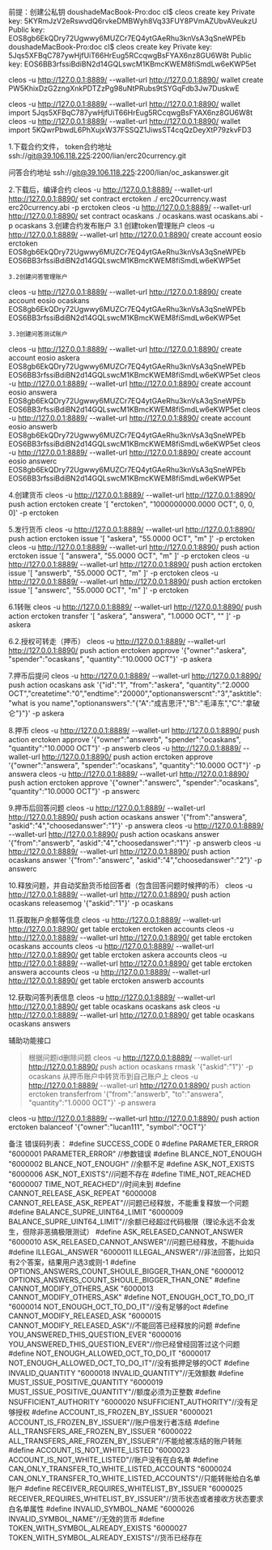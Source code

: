 前提：创建公私钥
doushadeMacBook-Pro:doc cl$ cleos create key
Private key: 5KYRmJzV2eRswvdQ6rvkeDMBWyh8Vq33FUY8PVmAZUbvAVeukzU
Public key: EOS8gb6EkQDry72Ugwwy6MUZCr7EQ4ytGAeRhu3knVsA3qSneWPEb
doushadeMacBook-Pro:doc cl$ cleos create key
Private key: 5Jqs5XFBqC787ywHjfUiT66HrEug5RCcqwgBsFYAX6nz8GU6W8t
Public key: EOS6BB3rfssiBdiBN2d14GQLswcM1KBmcKWEM8fiSmdLw6eKWP5et

cleos -u http://127.0.0.1:8889/ --wallet-url http://127.0.0.1:8890/ wallet create
PW5KhixDzG2zngXnkPDTZzPg98uNtPRubs9tSYGqFdb3Jw7DuskwE

cleos -u http://127.0.0.1:8889/ --wallet-url http://127.0.0.1:8890/ wallet import 5Jqs5XFBqC787ywHjfUiT66HrEug5RCcqwgBsFYAX6nz8GU6W8t
cleos -u http://127.0.0.1:8889/ --wallet-url http://127.0.0.1:8890/ wallet import 5KQwrPbwdL6PhXujxW37FSSQZ1JiwsST4cqQzDeyXtP79zkvFD3


1.下载合约文件，
token合约地址
ssh://git@39.106.118.225:2200/lian/erc20currency.git

问答合约地址
ssh://git@39.106.118.225:2200/lian/oc_askanswer.git

2.下载后，编译合约
cleos -u http://127.0.0.1:8889/ --wallet-url http://127.0.0.1:8890/ set contract erctoken ./ erc20currency.wast erc20currency.abi -p erctoken
cleos -u http://127.0.0.1:8889/ --wallet-url http://127.0.0.1:8890/ set contract ocaskans ./ ocaskans.wast ocaskans.abi -p ocaskans
3.创建合约发布账户
	3.1 创建token管理账户
cleos -u http://127.0.0.1:8889/ --wallet-url http://127.0.0.1:8890/ create account eosio erctoken EOS8gb6EkQDry72Ugwwy6MUZCr7EQ4ytGAeRhu3knVsA3qSneWPEb EOS6BB3rfssiBdiBN2d14GQLswcM1KBmcKWEM8fiSmdLw6eKWP5et

	3.2创建问答管理账户
cleos -u http://127.0.0.1:8889/ --wallet-url http://127.0.0.1:8890/ create account eosio ocaskans EOS8gb6EkQDry72Ugwwy6MUZCr7EQ4ytGAeRhu3knVsA3qSneWPEb EOS6BB3rfssiBdiBN2d14GQLswcM1KBmcKWEM8fiSmdLw6eKWP5et


	3.3创建问答测试账户
cleos -u http://127.0.0.1:8889/ --wallet-url http://127.0.0.1:8890/ create account eosio askera EOS8gb6EkQDry72Ugwwy6MUZCr7EQ4ytGAeRhu3knVsA3qSneWPEb EOS6BB3rfssiBdiBN2d14GQLswcM1KBmcKWEM8fiSmdLw6eKWP5et
cleos -u http://127.0.0.1:8889/ --wallet-url http://127.0.0.1:8890/ create account eosio answera EOS8gb6EkQDry72Ugwwy6MUZCr7EQ4ytGAeRhu3knVsA3qSneWPEb EOS6BB3rfssiBdiBN2d14GQLswcM1KBmcKWEM8fiSmdLw6eKWP5et
cleos -u http://127.0.0.1:8889/ --wallet-url http://127.0.0.1:8890/ create account eosio answerb EOS8gb6EkQDry72Ugwwy6MUZCr7EQ4ytGAeRhu3knVsA3qSneWPEb EOS6BB3rfssiBdiBN2d14GQLswcM1KBmcKWEM8fiSmdLw6eKWP5et
cleos -u http://127.0.0.1:8889/ --wallet-url http://127.0.0.1:8890/ create account eosio answerc EOS8gb6EkQDry72Ugwwy6MUZCr7EQ4ytGAeRhu3knVsA3qSneWPEb EOS6BB3rfssiBdiBN2d14GQLswcM1KBmcKWEM8fiSmdLw6eKWP5et


4.创建货币
cleos -u http://127.0.0.1:8889/ --wallet-url http://127.0.0.1:8890/ push action erctoken create '[ "erctoken", "1000000000.0000 OCT", 0, 0, 0]' -p erctoken

5.发行货币
cleos -u http://127.0.0.1:8889/ --wallet-url http://127.0.0.1:8890/ push action erctoken issue '[ "askera", "55.0000 OCT", "m" ]' -p erctoken
cleos -u http://127.0.0.1:8889/ --wallet-url http://127.0.0.1:8890/ push action erctoken issue '[ "answera", "55.0000 OCT", "m" ]' -p erctoken
cleos -u http://127.0.0.1:8889/ --wallet-url http://127.0.0.1:8890/ push action erctoken issue '[ "answerb", "55.0000 OCT", "m" ]' -p erctoken
cleos -u http://127.0.0.1:8889/ --wallet-url http://127.0.0.1:8890/ push action erctoken issue '[ "answerc", "55.0000 OCT", "m" ]' -p erctoken


6.1转账
cleos -u http://127.0.0.1:8889/ --wallet-url http://127.0.0.1:8890/  push action erctoken transfer '[ "askera", "answera", "1.0000 OCT", "" ]' -p askera

6.2.授权可转走（押币）
cleos -u http://127.0.0.1:8889/ --wallet-url http://127.0.0.1:8890/ push action erctoken approve '{"owner":"askera", "spender":"ocaskans", "quantity":"10.0000 OCT"}' -p askera

7.押币后提问
cleos  -u http://127.0.0.1:8889/ --wallet-url http://127.0.0.1:8890/ push action ocaskans ask '{"id":"1", "from":"askera", "quantity":"2.0000 OCT","createtime":"0","endtime":"20000","optionanswerscnt":"3","asktitle":"what is you name","optionanswers":"{\"A\":\"成吉思汗\",\"B\":\"毛泽东\",\"C\":\"拿破仑\"}"}' -p askera


8.押币
cleos -u http://127.0.0.1:8889/ --wallet-url http://127.0.0.1:8890/ push action erctoken approve '{"owner":"answerb", "spender":"ocaskans", "quantity":"10.0000 OCT"}' -p answerb
cleos -u http://127.0.0.1:8889/ --wallet-url http://127.0.0.1:8890/ push action erctoken approve '{"owner":"answera", "spender":"ocaskans", "quantity":"10.0000 OCT"}' -p answera
cleos -u http://127.0.0.1:8889/ --wallet-url http://127.0.0.1:8890/ push action erctoken approve '{"owner":"answerc", "spender":"ocaskans", "quantity":"10.0000 OCT"}' -p answerc

9.押币后回答问题
cleos -u http://127.0.0.1:8889/ --wallet-url http://127.0.0.1:8890/   push action ocaskans answer '{"from":"answera", "askid":"4","choosedanswer":"1"}' -p answera
cleos -u http://127.0.0.1:8889/ --wallet-url http://127.0.0.1:8890/   push action ocaskans answer '{"from":"answerb", "askid":"4","choosedanswer":"1"}' -p answerb
cleos -u http://127.0.0.1:8889/ --wallet-url http://127.0.0.1:8890/   push action ocaskans answer '{"from":"answerc", "askid":"4","choosedanswer":"2"}' -p answerc

10.释放问题，并自动奖励货币给回答者（包含回答问题时候押的币）
cleos  -u http://127.0.0.1:8889/ --wallet-url http://127.0.0.1:8890/  push action ocaskans releasemog '{"askid":"1"}' -p ocaskans


11.获取账户余额等信息
cleos -u http://127.0.0.1:8889/ --wallet-url http://127.0.0.1:8890/  get table erctoken erctoken accounts
cleos -u http://127.0.0.1:8889/ --wallet-url http://127.0.0.1:8890/  get table erctoken ocaskans accounts
cleos -u http://127.0.0.1:8889/ --wallet-url http://127.0.0.1:8890/  get table erctoken askera accounts
cleos -u http://127.0.0.1:8889/ --wallet-url http://127.0.0.1:8890/  get table erctoken answera accounts
cleos -u http://127.0.0.1:8889/ --wallet-url http://127.0.0.1:8890/  get table erctoken answerb accounts


12.获取问答列表信息
cleos -u http://127.0.0.1:8889/ --wallet-url http://127.0.0.1:8890/ get table ocaskans ocaskans ask
cleos -u http://127.0.0.1:8889/ --wallet-url http://127.0.0.1:8890/ get table ocaskans ocaskans answers 


辅助功能接口
>根据问题id删除问题
cleos  -u http://127.0.0.1:8889/ --wallet-url http://127.0.0.1:8890/ push action ocaskans rmask '{"askid":"1"}' -p ocaskans
>从押币账户中转货币到自己账户上
cleos -u http://127.0.0.1:8889/ --wallet-url http://127.0.0.1:8890/ push action erctoken transferfrom '{"from":"answerb", "to":"answera", "quantity":"1.0000 OCT"}' -p answera

cleos  -u http://127.0.0.1:8889/ --wallet-url http://127.0.0.1:8890/ push action erctoken balanceof '{"owner":"lucan111", "symbol":"OCT"}'

备注
错误码列表：
#define SUCCESS_CODE 0
#define PARAMETER_ERROR "6000001 PARAMETER_ERROR" //参数错误
#define BLANCE_NOT_ENOUGH "6000002 BLANCE_NOT_ENOUGH" //余额不足
#define ASK_NOT_EXISTS "6000006 ASK_NOT_EXISTS"//问题不存在
#define TIME_NOT_REACHED "6000007 TIME_NOT_REACHED"//时间未到
#define CANNOT_RELEASE_ASK_REPEAT "6000008 CANNOT_RELEASE_ASK_REPEAT"//问题已经释放，不能重复释放一个问题
#define BALANCE_SUPRE_UINT64_LIMIT "6000009 BALANCE_SUPRE_UINT64_LIMIT"//余额已经超过代码极限（理论永远不会发生，但除非恶搞极限测试）
#define ASK_RELEASED_CANNOT_ANSWER "6000010 ASK_RELEASED_CANNOT_ANSWER"//问题已经释放，不能huida
#define ILLEGAL_ANSWER "6000011 ILLEGAL_ANSWER"//非法回答，比如只有2个答案，结果用户选3或则-1
#define OPTIONS_ANSWERS_COUNT_SHOULE_BIGGER_THAN_ONE  "6000012 OPTIONS_ANSWERS_COUNT_SHOULE_BIGGER_THAN_ONE"
#define CANNOT_MODIFY_OTHERS_ASK  "6000013 CANNOT_MODIFY_OTHERS_ASK"
#define NOT_ENOUGH_OCT_TO_DO_IT  "6000014 NOT_ENOUGH_OCT_TO_DO_IT"//没有足够的oct
#define CANNOT_MODIFY_RELEASED_ASK  "6000015 CANNOT_MODIFY_RELEASED_ASK"//不能回答已经释放的问题
#define YOU_ANSWERED_THIS_QUESTION_EVER  "6000016 YOU_ANSWERED_THIS_QUESTION_EVER"//你已经曾经回答过这个问题
#define NOT_ENOUGH_ALLOWED_OCT_TO_DO_IT  "6000017 NOT_ENOUGH_ALLOWED_OCT_TO_DO_IT"//没有抵押足够的OCT
#define INVALID_QUANTITY "6000018 INVALID_QUANTITY"//无效额数
#define MUST_ISSUE_POSITIVE_QUANTITY "6000019 MUST_ISSUE_POSITIVE_QUANTITY"//额度必须为正整数
#define NSUFFICIENT_AUTHORITY "6000020 NSUFFICIENT_AUTHORITY"//没有足够授权
#define ACCOUNT_IS_FROZEN_BY_ISSUER "6000021 ACCOUNT_IS_FROZEN_BY_ISSUER"//账户倍发行者冻结
#define ALL_TRANSFERS_ARE_FROZEN_BY_ISSUER "6000022 ALL_TRANSFERS_ARE_FROZEN_BY_ISSUER"//不能给被冻结的账户转账
#define ACCOUNT_IS_NOT_WHITE_LISTED "6000023 ACCOUNT_IS_NOT_WHITE_LISTED"//账户没有在白名单
#define CAN_ONLY_TRANSFER_TO_WHITE_LISTED_ACCOUNTS "6000024 CAN_ONLY_TRANSFER_TO_WHITE_LISTED_ACCOUNTS"//只能转账给白名单账户
#define RECEIVER_REQUIRES_WHITELIST_BY_ISSUER "6000025 RECEIVER_REQUIRES_WHITELIST_BY_ISSUER"//货币状态或者接收方状态要求白名单属性
#define INVALID_SYMBOL_NAME "6000026 INVALID_SYMBOL_NAME"//无效的货币
#define TOKEN_WITH_SYMBOL_ALREADY_EXISTS "6000027 TOKEN_WITH_SYMBOL_ALREADY_EXISTS"//货币已经存在
